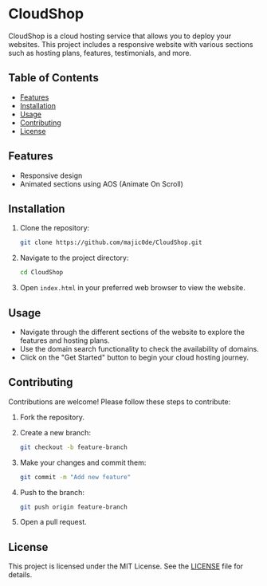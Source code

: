# CloudShop

CloudShop is a cloud hosting service that allows you to deploy your websites. This project includes a responsive website with various sections such as hosting plans, features, testimonials, and more.

## Table of Contents

- [Features](#features)
- [Installation](#installation)
- [Usage](#usage)
- [Contributing](#contributing)
- [License](#license)

## Features

- Responsive design
- Animated sections using AOS (Animate On Scroll)

## Installation

1. Clone the repository:

   ```bash
   git clone https://github.com/majic0de/CloudShop.git
   ```

2. Navigate to the project directory:

   ```bash
   cd CloudShop
   ```

3. Open `index.html` in your preferred web browser to view the website.

## Usage

- Navigate through the different sections of the website to explore the features and hosting plans.
- Use the domain search functionality to check the availability of domains.
- Click on the "Get Started" button to begin your cloud hosting journey.

## Contributing

Contributions are welcome! Please follow these steps to contribute:

1. Fork the repository.
2. Create a new branch:

   ```bash
   git checkout -b feature-branch
   ```

3. Make your changes and commit them:

   ```bash
   git commit -m "Add new feature"
   ```

4. Push to the branch:

   ```bash
   git push origin feature-branch
   ```

5. Open a pull request.

## License

This project is licensed under the MIT License. See the [LICENSE](LICENSE) file for details.
